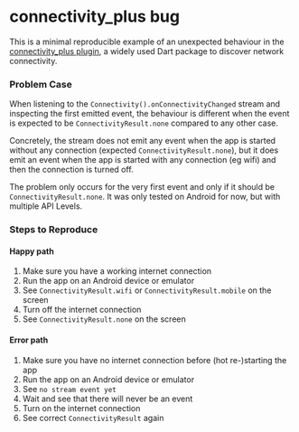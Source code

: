 # connectivity_plus bug
This is a minimal reproducible example of an unexpected behaviour in the [connectivity_plus plugin](https://pub.dev/packages/connectivity_plus), a widely used Dart package to discover network connectivity.

### Problem Case
When listening to the `Connectivity().onConnectivityChanged` stream and inspecting the first emitted event, the behaviour is different when the event is expected to be `ConnectivityResult.none` compared to any other case.

Concretely, the stream does not emit any event when the app is started without any connection (expected `ConnectivityResult.none`), but it does emit an event when the app is started with any connection (eg wifi) and then the connection is turned off.

The problem only occurs for the very first event and only if it should be `ConnectivityResult.none`. It was only tested on Android for now, but with multiple API Levels.

### Steps to Reproduce

#### Happy path
1. Make sure you have a working internet connection
2. Run the app on an Android device or emulator
3. See `ConnectivityResult.wifi` or `ConnectivityResult.mobile` on the screen
4. Turn off the internet connection
5. See `ConnectivityResult.none` on the screen

#### Error path
1. Make sure you have no internet connection before (hot re-)starting the app
2. Run the app on an Android device or emulator
3. See `no stream event yet` 
4. Wait and see that there will never be an event
5. Turn on the internet connection
6. See correct `ConnectivityResult` again
